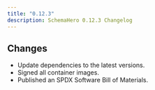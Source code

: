 ```yaml
---
title: "0.12.3"
description: SchemaHero 0.12.3 Changelog
---
```



## Changes

- Update dependencies to the latest versions.
- Signed all container images.
- Published an SPDX Software Bill of Materials.
